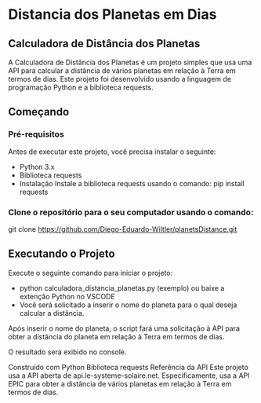 # Distancia dos Planetas em Dias

## Calculadora de Distância dos Planetas
A Calculadora de Distância dos Planetas é um projeto simples que usa uma API para calcular a distância de vários planetas em relação à Terra em termos de dias. Este projeto foi desenvolvido usando a linguagem de programação Python e a biblioteca requests.

## Começando
### Pré-requisitos
Antes de executar este projeto, você precisa instalar o seguinte:
- Python 3.x
- Biblioteca requests
- Instalação
Instale a biblioteca requests usando o comando: pip install requests

### Clone o repositório para o seu computador usando o comando: 
git clone https://github.com/Diego-Eduardo-Wiltler/planetsDistance.git


## Executando o Projeto
Execute o seguinte comando para iniciar o projeto:

- python calculadora_distancia_planetas.py (exemplo) ou baixe a extenção Python no VSCODE
- Você será solicitado a inserir o nome do planeta para o qual deseja calcular a distância.

Após inserir o nome do planeta, o script fará uma solicitação à API para obter a distância do planeta em relação à Terra em termos de dias.

O resultado será exibido no console.

Construído com
Python
Biblioteca requests
Referência da API
Este projeto usa a API aberta de api.le-systeme-solaire.net. Especificamente, usa a API EPIC para obter a distância de vários planetas em relação à Terra em termos de dias.

